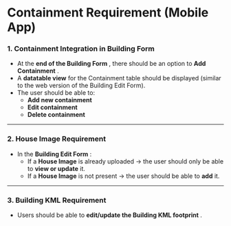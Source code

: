 
# Containment Requirement (Mobile App)

### 1. Containment Integration in Building Form

* At the  **end of the Building Form** , there should be an option to  **Add Containment** .
* A **datatable view** for the Containment table should be displayed (similar to the web version of the Building Edit Form).
* The user should be able to:
  * **Add new containment**
  * **Edit containment**
  * **Delete containment**

---

### 2. House Image Requirement

* In the  **Building Edit Form** :
  * If a **House Image** is already uploaded → the user should only be able to **view or update** it.
  * If a **House Image** is not present → the user should be able to **add** it.

---



### 3. Building KML Requirement

* Users should be able to  **edit/update the Building KML footprint** .
